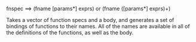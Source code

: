 fnspec ==> (fname [params*] exprs) or (fname ([params*] exprs)+)

  Takes a vector of function specs and a body, and generates a set of
  bindings of functions to their names. All of the names are available
  in all of the definitions of the functions, as well as the body.